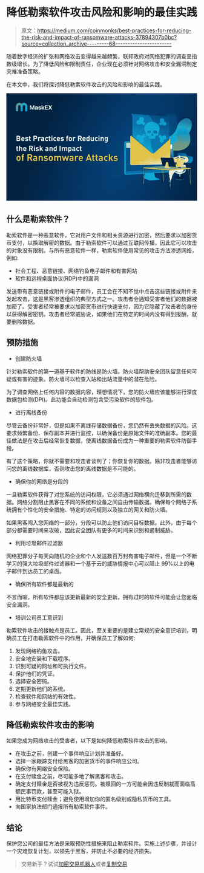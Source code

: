 # 降低勒索软件攻击风险和影响的最佳实践

> 原文：<https://medium.com/coinmonks/best-practices-for-reducing-the-risk-and-impact-of-ransomware-attacks-37894307b0bc?source=collection_archive---------68----------------------->

随着数字经济的扩张和网络攻击变得越来越频繁，联邦政府对网络犯罪的调查呈指数级增长。为了降低风险和限制责任，企业现在必须针对网络攻击和安全漏洞制定灾难准备策略。

在本文中，我们将探讨降低勒索软件攻击的风险和影响的最佳实践。

![](img/ad6b6a349ca2ef9d81d6929796174802.png)

## 什么是勒索软件？

勒索软件是一种恶意软件，它对用户文件和相关资源进行加密，然后要求以加密货币支付，以换取解密的数据。由于勒索软件可以通过互联网传播，因此它可以攻击的对象没有限制。与所有恶意软件一样，勒索软件使用常见的攻击方法渗透网络，例如:

*   社会工程、恶意链接、网络钓鱼电子邮件和有害网站
*   软件和远程桌面协议(RDP)中的漏洞

发送带有恶意链接或附件的电子邮件，员工会在不知不觉中点击这些链接或附件来发起攻击，这是黑客渗透组织的典型方式之一。攻击者会通知受害者他们的数据被加密了。受害者经常被要求以加密货币进行快速支付，因为它隐藏了攻击者的身份以获得解密密钥。攻击者经常威胁说，如果他们在特定的时间内没有得到报酬，就要删除数据。

## 预防措施

*   创建防火墙

针对勒索软件的第一道基于软件的防线是防火墙。防火墙帮助安全团队留意任何可疑或有害的迹象。防火墙可以检查入站和出站流量中的潜在危险。

为了调查网络上任何内容的数据内容，理想情况下，您的防火墙应该能够进行深度数据包检测(DPI)。此功能会自动检测包含受污染软件的软件包。

*   进行离线备份

尽管云备份非常好，但是如果不离线存储数据备份，您仍然有丢失数据的风险。这要求频繁备份、保存副本并进行监控，以确保备份是原始文件的准确副本。您的最佳做法是在攻击后经常恢复数据，使离线数据备份成为一种重要的勒索软件防御手段。

有了这个策略，你就不需要和攻击者谈判了；你恢复你的数据。除非攻击者能够访问您的离线数据库，否则攻击您的离线数据是不可能的。

*   确保你的网络是分段的

一旦勒索软件获得了对您系统的访问权限，它必须通过网络横向迁移到所需的数据。网络分割阻止黑客在不同的系统和设备之间自由传输数据。确保每个网络子系统拥有个性化的安全措施、特定的访问规则以及独立的网关和防火墙。

如果黑客闯入您网络的一部分，分段可以防止他们访问目标数据。此外，由于每个部分都需要时间来攻破，因此安全团队有更多的时间来识别和遏制威胁。

*   利用垃圾邮件过滤器

网络犯罪分子每天向随机的企业和个人发送数百万封有害电子邮件，但是一个不断学习的强大垃圾邮件过滤器和一个基于云的威胁情报中心可以阻止 99%以上的电子邮件到达员工的桌面。

*   确保所有软件都是最新的

不言而喻，所有软件都应该更新最新的安全更新。拥有过时的软件可能会让您面临安全漏洞。

*   培训公司员工意识到

勒索软件攻击的接触点是员工。因此，至关重要的是建立常规的安全意识培训，明确员工在打击勒索软件中的作用，并确保员工了解如何:

1.  发现网络钓鱼攻击。
2.  安全地安装和下载程序。
3.  识别可疑的网址和可执行文件。
4.  保护他们的凭证。
5.  选择安全密码。
6.  定期更新他们的系统。
7.  检查软件和网站的有效性。
8.  参与网络安全最佳实践。

## 降低勒索软件攻击的影响

如果您成为网络攻击的受害者，以下是如何降低勒索软件攻击的影响。

*   在攻击之前，创建一个事件响应计划并准备好。
*   选择一家跟踪支付给黑客的加密货币的事件响应公司。
*   确保你有网络安全保险。
*   在支付赎金之前，尽可能多地了解黑客和攻击。
*   确定支付赎金是否被视为违反惩罚。被赎回的一方可能会因违反制裁而面临高额民事罚款，甚至可能入狱。
*   用比特币支付赎金；避免使用增加你的匿名级别或隐私货币的工具。
*   向国家执法部门通报所有勒索软件事件。

## 结论

保护您公司的最佳方法是采取预防性措施来阻止勒索软件。实施上述步骤，并设计一个灾难恢复计划，以领先于黑客，并防止不必要的经济损失。

> 交易新手？试试[加密交易机器人](/coinmonks/crypto-trading-bot-c2ffce8acb2a)或者[复制交易](/coinmonks/top-10-crypto-copy-trading-platforms-for-beginners-d0c37c7d698c)
